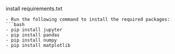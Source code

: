 install requirements.txt
```
- Run the following command to install the required packages:
```bash
- pip install jupyter
- pip install pandas
- pip install numpy
- pip install matplotlib